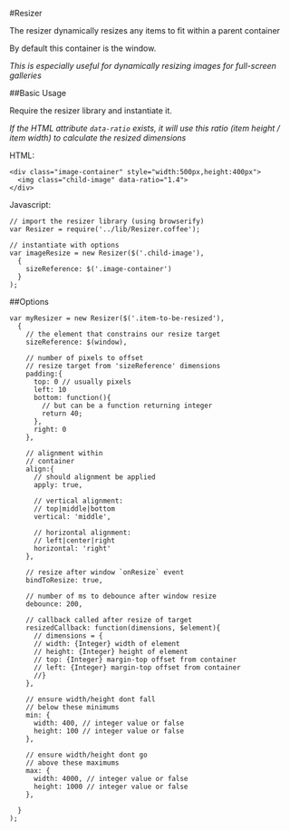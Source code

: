 #Resizer

The resizer dynamically resizes
any items to fit within a parent container

By default this container is the window.

*This is especially useful for dynamically resizing
images for full-screen galleries*

##Basic Usage

Require the resizer library and instantiate it.

*If the HTML attribute `data-ratio` exists, it will use this ratio
(item height / item width) to calculate the resized dimensions*


HTML:

    <div class="image-container" style="width:500px,height:400px">
      <img class="child-image" data-ratio="1.4">
    </div>

Javascript:

    // import the resizer library (using browserify)
    var Resizer = require('../lib/Resizer.coffee');

    // instantiate with options
    var imageResize = new Resizer($('.child-image'),
      {
        sizeReference: $('.image-container')
      }
    );

##Options


    var myResizer = new Resizer($('.item-to-be-resized'),
      {
        // the element that constrains our resize target
        sizeReference: $(window),

        // number of pixels to offset
        // resize target from 'sizeReference' dimensions
        padding:{
          top: 0 // usually pixels
          left: 10
          bottom: function(){
            // but can be a function returning integer
            return 40;
          },
          right: 0
        },

        // alignment within
        // container
        align:{
          // should alignment be applied
          apply: true,

          // vertical alignment:
          // top|middle|bottom
          vertical: 'middle',

          // horizontal alignment:
          // left|center|right
          horizontal: 'right'
        },

        // resize after window `onResize` event
        bindToResize: true,

        // number of ms to debounce after window resize
        debounce: 200,

        // callback called after resize of target
        resizedCallback: function(dimensions, $element){
          // dimensions = {
          // width: {Integer} width of element
          // height: {Integer} height of element
          // top: {Integer} margin-top offset from container
          // left: {Integer} margin-top offset from container
          //}
        },

        // ensure width/height dont fall
        // below these minimums
        min: {
          width: 400, // integer value or false
          height: 100 // integer value or false
        },

        // ensure width/height dont go
        // above these maximums
        max: {
          width: 4000, // integer value or false
          height: 1000 // integer value or false
        },

      }
    );

